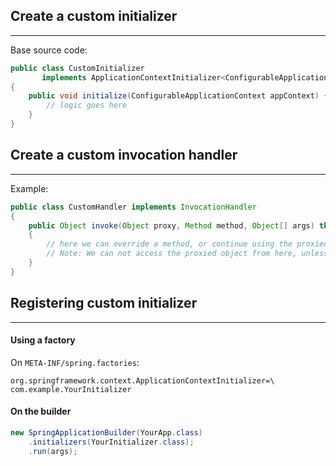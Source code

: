 ## Create a custom initializer
---

Base source code:

```java
public class CustomInitializer 
       implements ApplicationContextInitializer<ConfigurableApplicationContext> 
{
    public void initialize(ConfigurableApplicationContext appContext) {
        // logic goes here
    }
}
```

## Create a custom invocation handler
---

Example:

```java
public class CustomHandler implements InvocationHandler 
{
    public Object invoke(Object proxy, Method method, Object[] args) throws Throwable 
    {
        // here we can override a method, or continue using the proxied object
        // Note: We can not access the proxied object from here, unless we have got it while creating.
    }
}
```

## Registering custom initializer
---

#### Using a factory

On `META-INF/spring.factories`:

```factory
org.springframework.context.ApplicationContextInitializer=\
com.example.YourInitializer
```

#### On the builder

```java
new SpringApplicationBuilder(YourApp.class)
    .initializers(YourInitializer.class);
    .run(args);
```